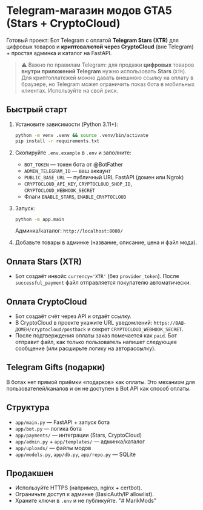 # Telegram-магазин модов GTA5 (Stars + CryptoCloud)

Готовый проект: Бот Telegram с оплатой **Telegram Stars (XTR)** для цифровых товаров и **криптовалютой через CryptoCloud** (вне Telegram) + простая админка и каталог на FastAPI.

> ⚠️ Важно по правилам Telegram: для продажи **цифровых** товаров **внутри приложений Telegram** нужно использовать **Stars** (`XTR`). Для криптоплатежей можно давать внешнюю ссылку на оплату в браузере, но Telegram может ограничить показ бота в мобильных клиентах. Используйте на свой риск.

## Быстрый старт

1. Установите зависимости (Python 3.11+):
   ```bash
   python -m venv .venv && source .venv/bin/activate
   pip install -r requirements.txt
   ```
2. Скопируйте `.env.example` в `.env` и заполните:
   - `BOT_TOKEN` — токен бота от @BotFather
   - `ADMIN_TELEGRAM_ID` — ваш аккаунт
   - `PUBLIC_BASE_URL` — публичный URL FastAPI (домен или Ngrok)
   - `CRYPTOCLOUD_API_KEY`, `CRYPTOCLOUD_SHOP_ID`, `CRYPTOCLOUD_WEBHOOK_SECRET`
   - Флаги `ENABLE_STARS`, `ENABLE_CRYPTOCLOUD`
3. Запуск:
   ```bash
   python -m app.main
   ```
   Админка/каталог: `http://localhost:8080/`

4. Добавьте товары в админке (название, описание, цена и файл мода).

## Оплата Stars (XTR)
- Бот создаёт инвойс `currency='XTR'` (без `provider_token`). После `successful_payment` файл отправляется покупателю автоматически.

## Оплата CryptoCloud
- Бот создаёт счёт через API и отдаёт ссылку.
- В CryptoCloud в проекте укажите URL уведомлений: `https://ВАШ-ДОМЕН/cryptocloud/postback` и секрет `CRYPTOCLOUD_WEBHOOK_SECRET`.
- После подтверждения оплаты заказ помечается как `paid`. Бот отправит файл, как только пользователь напишет следующее сообщение (или расширьте логику на авторассылку).

## Telegram Gifts (подарки)
В ботах нет прямой приёмки «подарков» как оплаты. Это механизм для пользователей/каналов и он не доступен в Bot API как способ оплаты.

## Структура
- `app/main.py` — FastAPI + запуск бота
- `app/bot.py` — логика бота
- `app/payments/` — интеграции (Stars, CryptoCloud)
- `app/admin.py` + `app/templates/` — админка/каталог
- `app/uploads/` — файлы модов
- `app/models.py`, `app/db.py`, `app/repo.py` — SQLite

## Продакшен
- Используйте HTTPS (например, nginx + certbot).
- Ограничьте доступ к админке (BasicAuth/IP allowlist).
- Храните ключи в `.env` и не публикуйте.
"# MarikMods" 
